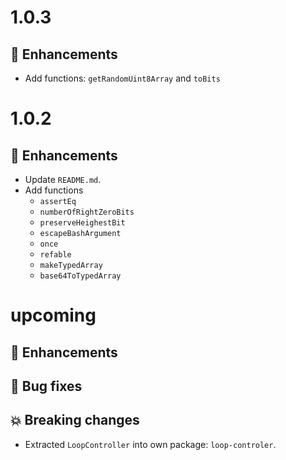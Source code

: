 # 1.0.3

## :tada: Enhancements

- Add functions: `getRandomUint8Array` and `toBits`

# 1.0.2

## :tada: Enhancements

- Update `README.md`.
- Add functions
  - `assertEq`
  - `numberOfRightZeroBits`
  - `preserveHeighestBit`
  - `escapeBashArgument`
  - `once`
  - `refable`
  - `makeTypedArray`
  - `base64ToTypedArray`

# upcoming

## :tada: Enhancements

## :bug: Bug fixes

## :boom: Breaking changes

- Extracted `LoopController` into own package: `loop-controler`.
